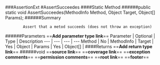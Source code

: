 ###AssertionExt
#AssertSucceedes
####Static Method
######public static void AssertSucceedes(MethodInfo Method, Object Target, Object[] Params);
######Summary

            Assert that a metod succeeds (does not throw an exception)
            
######Parameters
==__Add parameter type link__==
Parameter | Optional | Type | Description
 ---  |  ---  |  ---  |  --- 
Method | No | MethodInfo | 
Target | Yes | Object | 
Params | Yes | Object[] | 
####Returns
==__Add return type link__==
######void
==__source link__==
==__coverage link__==
==__exception comments__==
==__permission comments__==
==__root link__==
==__footer__==
